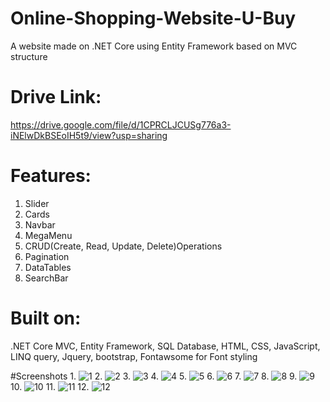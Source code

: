 # Online-Shopping-Website-U-Buy
A website made on .NET Core using Entity Framework based on MVC structure

# Drive Link:
https://drive.google.com/file/d/1CPRCLJCUSg776a3-iNElwDkBSEoIH5t9/view?usp=sharing

# Features:
1. Slider
2. Cards
3. Navbar
4. MegaMenu
5. CRUD(Create, Read, Update, Delete)Operations
6. Pagination
7. DataTables
8. SearchBar

# Built on:
.NET Core MVC, Entity Framework, SQL Database, HTML, CSS, JavaScript, LINQ query, Jquery, bootstrap, Fontawsome for Font styling

#Screenshots
1.
![1](https://github.com/AzharAlam147/Online-Shopping-Website-U-Buy/assets/73800301/d9206bfd-3784-4d71-b06f-3a990286711b)
2.
![2](https://github.com/AzharAlam147/Online-Shopping-Website-U-Buy/assets/73800301/3c7b9ae3-a299-4f10-90ec-5ab51af0aa36)
3.
![3](https://github.com/AzharAlam147/Online-Shopping-Website-U-Buy/assets/73800301/99b22c28-104c-480a-b7e3-4312138f52cb)
4.
![4](https://github.com/AzharAlam147/Online-Shopping-Website-U-Buy/assets/73800301/0473aba1-9f48-49b6-b61e-48b1b826f673)
5.
![5](https://github.com/AzharAlam147/Online-Shopping-Website-U-Buy/assets/73800301/6ad51941-a850-42ac-b192-12b337c09427)
6.
![6](https://github.com/AzharAlam147/Online-Shopping-Website-U-Buy/assets/73800301/3a486f94-7953-4d76-a56f-40644bf15e76)
7.
![7](https://github.com/AzharAlam147/Online-Shopping-Website-U-Buy/assets/73800301/2c22f0e3-278c-42fa-925a-8dc47a845451)
8.
![8](https://github.com/AzharAlam147/Online-Shopping-Website-U-Buy/assets/73800301/63da769f-cfb4-4bbd-811f-de198b79ded2)
9.
![9](https://github.com/AzharAlam147/Online-Shopping-Website-U-Buy/assets/73800301/766bd56c-0802-4f6d-8388-c0fdbe0f7e65)
10.
![10](https://github.com/AzharAlam147/Online-Shopping-Website-U-Buy/assets/73800301/899b41c6-be12-4d3f-8e5f-0df4d6fc368f)
11.
![11](https://github.com/AzharAlam147/Online-Shopping-Website-U-Buy/assets/73800301/e80c0eda-7853-44ed-a61b-150ef6e651ff)
12.
![12](https://github.com/AzharAlam147/Online-Shopping-Website-U-Buy/assets/73800301/cacb4f86-0e07-4b2b-b2ea-4a36cd9d23c6)
